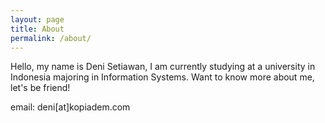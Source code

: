 ```yaml
---
layout: page
title: About
permalink: /about/
---
```


Hello, my name is Deni Setiawan, I am currently studying at a university in Indonesia majoring in Information Systems. Want to know more about me, let's be friend!

email: deni[at]kopiadem.com
